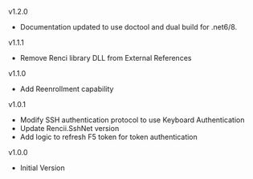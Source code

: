 v1.2.0 
- Documentation updated to use doctool and dual build for .net6/8.

v1.1.1
- Remove Renci library DLL from External References

v1.1.0
- Add Reenrollment capability

v1.0.1
- Modify SSH authentication protocol to use Keyboard Authentication
- Update Rencii.SshNet version
- Add logic to refresh F5 token for token authentication

v1.0.0
- Initial Version
